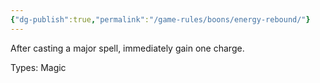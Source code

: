 ```yaml
---
{"dg-publish":true,"permalink":"/game-rules/boons/energy-rebound/"}
---
```


After casting a major spell, immediately gain one charge.

Types: Magic